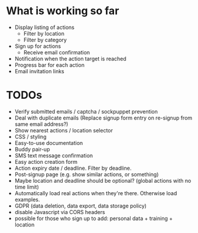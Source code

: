 # What is working so far
- Display listing of actions
	- Filter by location
	- Filter by category
- Sign up for actions
	- Receive email confirmation
- Notification when the action target is reached
- Progress bar for each action
- Email invitation links

# TODOs
- Verify submitted emails / captcha / sockpuppet prevention
- Deal with duplicate emails (Replace signup form entry on re-signup from same email address?)
- Show nearest actions / location selector
- CSS / styling
- Easy-to-use documentation
- Buddy pair-up
- SMS text message confirmation
- Easy action creation form
- Action expiry date / deadline. Filter by deadline.
- Post-signup page (e.g. show similar actions, or something)
- Maybe location and deadline should be optional? (global actions with no time limit)
- Automatically load real actions when they're there. Otherwise load examples.
- GDPR (data deletion, data export, data storage policy)
- disable Javascript via CORS headers
- possible for those who sign up to add: personal data + training + location
